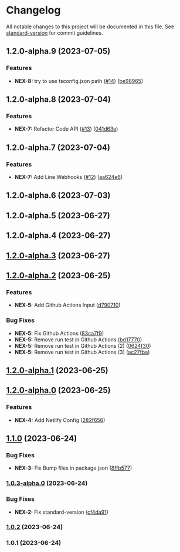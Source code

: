 # Changelog

All notable changes to this project will be documented in this file. See [standard-version](https://github.com/conventional-changelog/standard-version) for commit guidelines.

## 1.2.0-alpha.9 (2023-07-05)


### Features

* **NEX-8:** try to use tsconfig.json path ([#14](https://github.com/Top-Weerapat-Mungmee/next-advanced-apollo-starter/issues/14)) ([be98965](https://github.com/Top-Weerapat-Mungmee/next-advanced-apollo-starter/commit/be989655e8f800379b59dbba1ab30a09de0a473b))

## 1.2.0-alpha.8 (2023-07-04)


### Features

* **NEX-7:** Refactor Code API ([#13](https://github.com/Top-Weerapat-Mungmee/next-advanced-apollo-starter/issues/13)) ([041d63e](https://github.com/Top-Weerapat-Mungmee/next-advanced-apollo-starter/commit/041d63e3b9530c87b7fbe8432e6bb4a37c841264))

## 1.2.0-alpha.7 (2023-07-04)


### Features

* **NEX-7:** Add Line Webhooks ([#12](https://github.com/Top-Weerapat-Mungmee/next-advanced-apollo-starter/issues/12)) ([aa624e6](https://github.com/Top-Weerapat-Mungmee/next-advanced-apollo-starter/commit/aa624e68a4c5373418ce02da8725d4684d55ea92))

## 1.2.0-alpha.6 (2023-07-03)

## 1.2.0-alpha.5 (2023-06-27)

## 1.2.0-alpha.4 (2023-06-27)

## [1.2.0-alpha.3](https://github.com/Top-Weerapat-Mungmee/next-advanced-apollo-starter/compare/v1.2.0-alpha.2...v1.2.0-alpha.3) (2023-06-27)

## [1.2.0-alpha.2](https://github.com/Top-Weerapat-Mungmee/next-advanced-apollo-starter/compare/v1.2.0-alpha.1...v1.2.0-alpha.2) (2023-06-25)


### Features

* **NEX-5:** Add Github Actions Input ([d790710](https://github.com/Top-Weerapat-Mungmee/next-advanced-apollo-starter/commit/d790710e2010e0c8432e317fa7fe733a47c23cb4))


### Bug Fixes

* **NEX-5:** Fix Github Actions ([83ca7f9](https://github.com/Top-Weerapat-Mungmee/next-advanced-apollo-starter/commit/83ca7f9ed6a1ccf271e1662ed1156cf9a5b70c8f))
* **NEX-5:** Remove run test in Github Actions ([bd17770](https://github.com/Top-Weerapat-Mungmee/next-advanced-apollo-starter/commit/bd17770dfcf851cfc114e3b79778e403bbc7ffd5))
* **NEX-5:** Remove run test in Github Actions (2) ([0624f30](https://github.com/Top-Weerapat-Mungmee/next-advanced-apollo-starter/commit/0624f300110aabb832403337cf8833268ef8f29d))
* **NEX-5:** Remove run test in Github Actions (3) ([ac27fba](https://github.com/Top-Weerapat-Mungmee/next-advanced-apollo-starter/commit/ac27fba9f7313e5c62f0fb8ad8092eeeada19e39))

## [1.2.0-alpha.1](https://github.com/Top-Weerapat-Mungmee/next-advanced-apollo-starter/compare/v1.2.0-alpha.0...v1.2.0-alpha.1) (2023-06-25)

## [1.2.0-alpha.0](https://github.com/Top-Weerapat-Mungmee/next-advanced-apollo-starter/compare/v1.1.0...v1.2.0-alpha.0) (2023-06-25)


### Features

* **NEX-4:** Add Netlify Config ([282f656](https://github.com/Top-Weerapat-Mungmee/next-advanced-apollo-starter/commit/282f65639f2ab3b07749a9059412b73f82ebdaa6))

## [1.1.0](https://github.com/Top-Weerapat-Mungmee/next-advanced-apollo-starter/compare/v1.0.3-alpha.0...v1.1.0) (2023-06-24)


### Bug Fixes

* **NEX-3:** Fix Bump files in package.json ([8ffb577](https://github.com/Top-Weerapat-Mungmee/next-advanced-apollo-starter/commit/8ffb5771e8625ddfc16d45f13d90fe2ef00a07ec))

### [1.0.3-alpha.0](https://github.com/Top-Weerapat-Mungmee/next-advanced-apollo-starter/compare/v1.0.2...v1.0.3-alpha.0) (2023-06-24)


### Bug Fixes

* **NEX-2:** Fix standard-version ([cf4da91](https://github.com/Top-Weerapat-Mungmee/next-advanced-apollo-starter/commit/cf4da91b67ca937e5fc1b457ac69846b1224f97e))

### [1.0.2](https://github.com/Top-Weerapat-Mungmee/next-advanced-apollo-starter/compare/v1.0.1...v1.0.2) (2023-06-24)

### 1.0.1 (2023-06-24)
